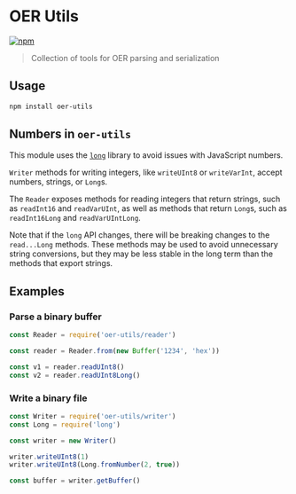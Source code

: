 # OER Utils

[![npm][npm-image]][npm-url]

[npm-image]: https://img.shields.io/npm/v/oer-utils.svg?style=flat
[npm-url]: https://npmjs.org/package/oer-utils

> Collection of tools for OER parsing and serialization

## Usage

```sh
npm install oer-utils
```

## Numbers in `oer-utils`

This module uses the [`long`](https://github.com/dcodeIO/long.js) library to avoid issues with JavaScript numbers.

`Writer` methods for writing integers, like `writeUInt8` or `writeVarInt`, accept numbers, strings, or `Long`s.

The `Reader` exposes methods for reading integers that return strings, such as `readInt16` and `readVarUInt`, as well as methods that return `Long`s, such as `readInt16Long` and `readVarUIntLong`.

Note that if the `long` API changes, there will be breaking changes to the `read...Long` methods. These methods may be used to avoid unnecessary string conversions, but they may be less stable in the long term than the methods that export strings.

## Examples

### Parse a binary buffer

```js
const Reader = require('oer-utils/reader')

const reader = Reader.from(new Buffer('1234', 'hex'))

const v1 = reader.readUInt8()
const v2 = reader.readUInt8Long()
```

### Write a binary file

```js
const Writer = require('oer-utils/writer')
const Long = require('long')

const writer = new Writer()

writer.writeUInt8(1)
writer.writeUInt8(Long.fromNumber(2, true))

const buffer = writer.getBuffer()
```

